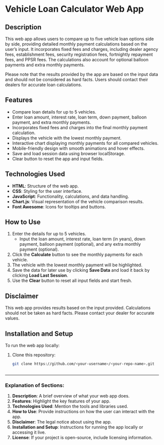 # Vehicle Loan Calculator Web App

## Description

This web app allows users to compare up to five vehicle loan options side by side, providing detailed monthly payment calculations based on the user’s input. It incorporates fixed fees and charges, including dealer agency fees, establishment fees, security registration fees, fortnightly repayment fees, and PPSR fees. The calculations also account for optional balloon payments and extra monthly payments. 

Please note that the results provided by the app are based on the input data and should not be considered as hard facts. Users should contact their dealers for accurate loan calculations.

## Features
- Compare loan details for up to 5 vehicles.
- Enter loan amount, interest rate, loan term, down payment, balloon payment, and extra monthly payments.
- Incorporates fixed fees and charges into the final monthly payment calculation.
- Displays the vehicle with the lowest monthly payment.
- Interactive chart displaying monthly payments for all compared vehicles.
- Mobile-friendly design with smooth animations and hover effects.
- Save and load session data using browser localStorage.
- Clear button to reset the app and input fields.

## Technologies Used

- **HTML**: Structure of the web app.
- **CSS**: Styling for the user interface.
- **JavaScript**: Functionality, calculations, and data handling.
- **Chart.js**: Visual representation of the vehicle comparison results.
- **Font Awesome**: Icons for tooltips and buttons.

## How to Use

1. Enter the details for up to 5 vehicles.
    - Input the loan amount, interest rate, loan term (in years), down payment, balloon payment (optional), and any extra monthly payment (optional).
2. Click the **Calculate** button to see the monthly payments for each vehicle.
3. The vehicle with the lowest monthly payment will be highlighted.
4. Save the data for later use by clicking **Save Data** and load it back by clicking **Load Last Session**.
5. Use the **Clear** button to reset all input fields and start fresh.

## Disclaimer

This web app provides results based on the input provided. Calculations should not be taken as hard facts. Please contact your dealer for accurate values.

## Installation and Setup

To run the web app locally:
1. Clone this repository:
   ```bash
   git clone https://github.com/<your-username>/<your-repo-name>.git



---

### Explanation of Sections:
1. **Description**: A brief overview of what your web app does.
2. **Features**: Highlight the key features of your app.
3. **Technologies Used**: Mention the tools and libraries used.
4. **How to Use**: Provide instructions on how the user can interact with the app.
5. **Disclaimer**: The legal notice about using the app.
6. **Installation and Setup**: Instructions for running the app locally or accessing it live.
7. **License**: If your project is open-source, include licensing information.
